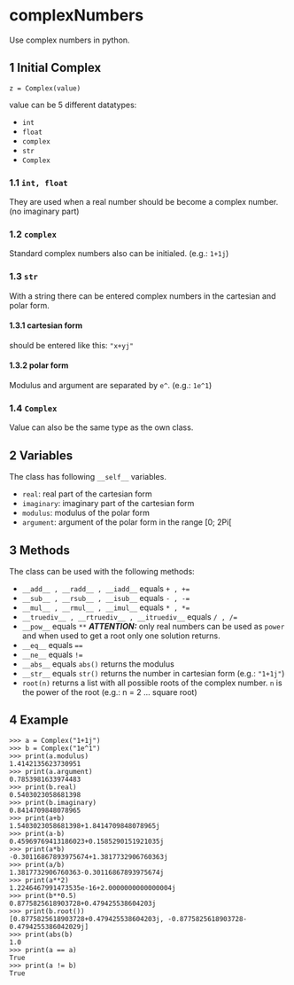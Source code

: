 # complexNumbers

Use complex numbers in python.

## 1 Initial Complex

```
z = Complex(value)
```

value can be 5 different datatypes:

- `int`
- `float`
- `complex`
- `str`
- `Complex`

### 1.1 `int, float`

They are used when a real number should be become a complex number. (no imaginary part)

### 1.2 `complex`

Standard complex numbers also can be initialed. (e.g.: `1+1j`)

### 1.3 `str`

With a string there can be entered complex numbers in the cartesian and polar form.

#### 1.3.1 cartesian form

should be entered like this: `"x+yj"`

#### 1.3.2 polar form

Modulus and argument are separated by `e^`. (e.g.: `1e^1`)

### 1.4 `Complex`

Value can also be the same type as the own class.

## 2 Variables

The class has following `__self__` variables.

- `real`: real part of the cartesian form
- `imaginary`: imaginary part of the cartesian form
- `modulus`: modulus of the polar form
- `argument`: argument of the polar form in the range [0; 2Pi[

## 3 Methods

The class can be used with the following methods:

- `__add__ , __radd__ , __iadd__` equals `+ , +=`
- `__sub__ , __rsub__ , __isub__` equals `- , -=`
- `__mul__ , __rmul__ , __imul__` equals `* , *=`
- `__truediv__ , __rtruediv__ , __itruediv__` equals `/ , /=`
- `__pow__` equals `**` ***ATTENTION:*** only real numbers can be used as `power` and when used to get a root only one
  solution returns.
- `__eq__` equals `==`
- `__ne__` equals `!=`
- `__abs__` equals `abs()` returns the modulus
- `__str__` equals `str()` returns the number in cartesian form (e.g.: `"1+1j"`)
- `root(n)` returns a list with all possible roots of the complex number. `n` is the power of the root (e.g.: n = 2 ...
  square root)

## 4 Example

```
>>> a = Complex("1+1j")
>>> b = Complex("1e^1")
>>> print(a.modulus)
1.4142135623730951
>>> print(a.argument)
0.7853981633974483
>>> print(b.real)
0.5403023058681398
>>> print(b.imaginary)
0.8414709848078965
>>> print(a+b)
1.5403023058681398+1.8414709848078965j
>>> print(a-b)
0.45969769413186023+0.1585290151921035j
>>> print(a*b)
-0.30116867893975674+1.3817732906760363j
>>> print(a/b)
1.3817732906760363-0.30116867893975674j
>>> print(a**2)
1.2246467991473535e-16+2.0000000000000004j
>>> print(b**0.5)
0.8775825618903728+0.479425538604203j
>>> print(b.root())
[0.8775825618903728+0.479425538604203j, -0.8775825618903728-0.4794255386042029j]
>>> print(abs(b)
1.0
>>> print(a == a)
True
>>> print(a != b)
True
```
